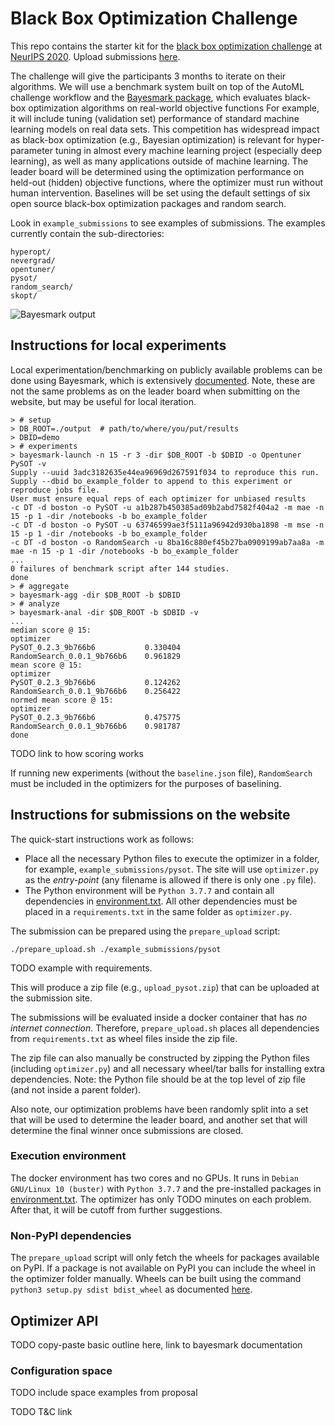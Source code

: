 # Black Box Optimization Challenge

This repo contains the starter kit for the [black box optimization challenge](http://bbochallenge.com/) at [NeurIPS 2020](https://neurips.cc/Conferences/2020/CompetitionTrack).
Upload submissions [here](https://bbochallenge.com/my-submissions).

The challenge will give the participants 3 months to iterate on their algorithms.
We will use a benchmark system built on top of the AutoML challenge workflow and the [Bayesmark package](https://github.com/uber/bayesmark), which evaluates black-box optimization algorithms on real-world objective functions
For example, it will include tuning (validation set) performance of standard machine learning models on real data sets.
This competition has widespread impact as black-box optimization (e.g., Bayesian optimization) is relevant for hyper-parameter tuning in almost every machine learning project (especially deep learning), as well as many applications outside of machine learning.
The leader board will be determined using the optimization performance on held-out (hidden) objective functions, where the optimizer must run without human intervention.
Baselines will be set using the default settings of six open source black-box optimization packages and random search.

Look in `example_submissions` to see examples of submissions.
The examples currently contain the sub-directories:

```
hyperopt/
nevergrad/
opentuner/
pysot/
random_search/
skopt/
```

![Bayesmark output](https://user-images.githubusercontent.com/28273671/66338456-02516b80-e8f6-11e9-8156-2e84e04cf6fe.png)

## Instructions for local experiments

Local experimentation/benchmarking on publicly available problems can be done using Bayesmark, which is extensively [documented](https://bayesmark.readthedocs.io/en/latest/index.html).
Note, these are not the same problems as on the leader board when submitting on the website, but may be useful for local iteration.

```console
> # setup
> DB_ROOT=./output  # path/to/where/you/put/results
> DBID=demo
> # experiments
> bayesmark-launch -n 15 -r 3 -dir $DB_ROOT -b $DBID -o Opentuner PySOT -v
Supply --uuid 3adc3182635e44ea96969d267591f034 to reproduce this run.
Supply --dbid bo_example_folder to append to this experiment or reproduce jobs file.
User must ensure equal reps of each optimizer for unbiased results
-c DT -d boston -o PySOT -u a1b287b450385ad09b2abd7582f404a2 -m mae -n 15 -p 1 -dir /notebooks -b bo_example_folder
-c DT -d boston -o PySOT -u 63746599ae3f5111a96942d930ba1898 -m mse -n 15 -p 1 -dir /notebooks -b bo_example_folder
-c DT -d boston -o RandomSearch -u 8ba16c880ef45b27ba0909199ab7aa8a -m mae -n 15 -p 1 -dir /notebooks -b bo_example_folder
...
0 failures of benchmark script after 144 studies.
done
> # aggregate
> bayesmark-agg -dir $DB_ROOT -b $DBID
> # analyze
> bayesmark-anal -dir $DB_ROOT -b $DBID -v
...
median score @ 15:
optimizer
PySOT_0.2.3_9b766b6           0.330404
RandomSearch_0.0.1_9b766b6    0.961829
mean score @ 15:
optimizer
PySOT_0.2.3_9b766b6           0.124262
RandomSearch_0.0.1_9b766b6    0.256422
normed mean score @ 15:
optimizer
PySOT_0.2.3_9b766b6           0.475775
RandomSearch_0.0.1_9b766b6    0.981787
done
```

TODO link to how scoring works

If running new experiments (without the `baseline.json` file), `RandomSearch` must be included in the optimizers for the purposes of baselining.

## Instructions for submissions on the website

The quick-start instructions work as follows:

* Place all the necessary Python files to execute the optimizer in a folder, for example, `example_submissions/pysot`.
The site will use `optimizer.py` as the *entry-point* (any filename is allowed if there is only one `.py` file).
* The Python environment will be `Python 3.7.7` and contain all dependencies in [environment.txt](https://github.com/rdturnermtl/bbo_challenge_starter_kit/blob/master/environment.txt).
All other dependencies must be placed in a `requirements.txt` in the same folder as `optimizer.py`.

The submission can be prepared using the `prepare_upload` script:

```
./prepare_upload.sh ./example_submissions/pysot
```

TODO example with requirements.

This will produce a zip file (e.g., `upload_pysot.zip`) that can be uploaded at the submission site.

The submissions will be evaluated inside a docker container that has *no internet connection*.
Therefore, `prepare_upload.sh` places all dependencies from `requirements.txt` as wheel files inside the zip file.

The zip file can also manually be constructed by zipping the Python files (including `optimizer.py`) and all necessary wheel/tar balls for installing extra dependencies.
Note: the Python file should be at the top level of zip file (and not inside a parent folder).

Also note, our optimization problems have been randomly split into a set that will be used to determine the leader board, and another set that will determine the final winner once submissions are closed.

### Execution environment

The docker environment has two cores and no GPUs.
It runs in `Debian GNU/Linux 10 (buster)` with `Python 3.7.7` and the pre-installed packages in [environment.txt](https://github.com/rdturnermtl/bbo_challenge_starter_kit/blob/master/environment.txt).
The optimizer has only TODO minutes on each problem.
After that, it will be cutoff from further suggestions.

### Non-PyPI dependencies

The `prepare_upload` script will only fetch the wheels for packages available on PyPI.
If a package is not available on PyPI you can include the wheel in the optimizer folder manually.
Wheels can be built using the command `python3 setup.py sdist bdist_wheel` as documented [here](https://packaging.python.org/tutorials/packaging-projects/#generating-distribution-archives).

## Optimizer API

TODO copy-paste basic outline here, link to bayesmark documentation

### Configuration space

TODO include space examples from proposal

TODO T&C link
